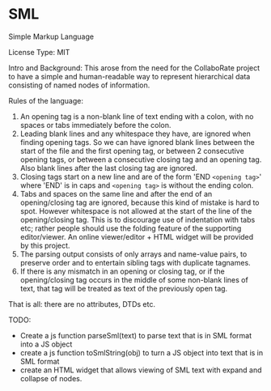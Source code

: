 
# SML
Simple Markup Language

License Type: MIT 

Intro and Background: This arose from the need for the CollaboRate project to have a simple and human-readable way to represent hierarchical data consisting of named nodes of information.

Rules of the language:
1. An opening tag is a non-blank line of text ending with a colon, with no spaces or tabs immediately before the colon.
2. Leading blank lines and any whitespace they have, are ignored when finding opening tags. So we can have ignored blank lines between the start of the file and the first opening tag, or between 2 consecutive opening tags, or between a consecutive closing tag and an opening tag. Also blank lines after the last closing tag are ignored.
3. Closing tags start on a new line and are of the form 'END `<opening tag>`' where 'END' is in caps and `<opening tag>` is without the ending colon. 
4. Tabs and spaces on the same line and after the end of an opening/closing tag are ignored, because this kind of mistake is hard to spot. However whitespace is not allowed at the start of the line of the opening/closing tag. This is to discourage use of indentation with tabs etc; rather people should use the folding feature of the supporting editor/viewer. An online viewer/editor + HTML widget will be provided by this project.
5. The parsing output consists of only arrays and name-value pairs, to preserve order and to entertain sibling tags with duplicate tagnames.
6. If there is any mismatch in an opening or closing tag, or if the opening/closing tag occurs in the middle of some non-blank lines of text, that tag will be treated as text of the previously open tag.
 
 That is all: there are no attributes, DTDs etc.
 
 TODO: 
 - Create a js function parseSml(text) to parse text that is in SML format into a JS object
 - create a js function toSmlString(obj) to turn a JS object into text that is in SML format
 - create an HTML widget that allows viewing of SML text with expand and collapse of nodes.
